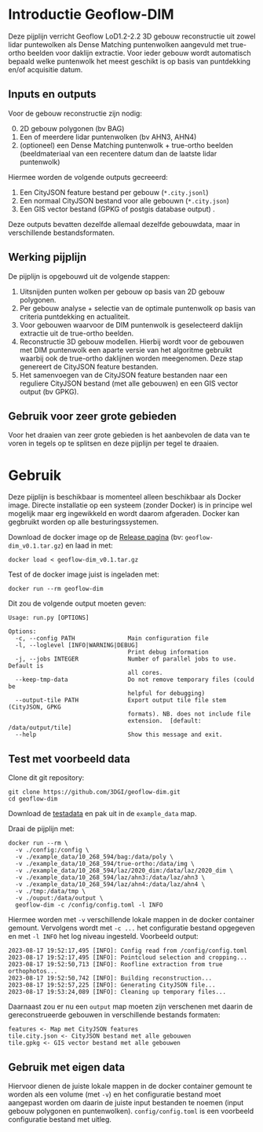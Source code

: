 # Introductie Geoflow-DIM
Deze pijplijn verricht Geoflow LoD1.2-2.2 3D gebouw reconstructie uit zowel lidar puntewolken als Dense Matching puntenwolken aangevuld met true-ortho beelden voor daklijn extractie. Voor ieder gebouw wordt automatisch bepaald welke puntenwolk het meest geschikt is op basis van puntdekking en/of acquisitie datum.

## Inputs en outputs
Voor de gebouw reconstructie zijn nodig:

0. 2D gebouw polygonen (bv BAG)
1. Een of meerdere lidar puntenwolken (bv AHN3, AHN4)
2. (optioneel) een Dense Matching puntenwolk + true-ortho beelden (beeldmateriaal van een recentere datum dan de laatste lidar puntenwolk)

Hiermee worden de volgende outputs gecreeerd:
1. Een CityJSON feature bestand per gebouw (`*.city.jsonl`)
2. Een normaal CityJSON bestand voor alle gebouwn (`*.city.json`)
3. Een GIS vector bestand (GPKG of postgis database output) .

Deze outputs bevatten dezelfde allemaal dezelfde gebouwdata, maar in verschillende bestandsformaten. 

## Werking pijplijn
De pijplijn is opgebouwd uit de volgende stappen:
1. Uitsnijden punten wolken per gebouw op basis van 2D gebouw polygonen. 
2. Per gebouw analyse + selectie van de optimale puntenwolk op basis van criteria puntdekking en actualiteit.
3. Voor gebouwen waarvoor de DIM puntenwolk is geselecteerd daklijn extractie uit de true-ortho beelden.
4. Reconstructie 3D gebouw modellen. Hierbij wordt voor de gebouwen met DIM puntenwolk een aparte versie van het algoritme gebruikt waarbij ook de true-ortho daklijnen worden meegenomen. Deze stap genereert de CityJSON feature bestanden.
5. Het samenvoegen van de CityJSON feature bestanden naar een reguliere CityJSON bestand (met alle gebouwen) en een GIS vector output (bv GPKG).

## Gebruik voor zeer grote gebieden
Voor het draaien van zeer grote gebieden is het aanbevolen de data van te voren in tegels op te splitsen en deze pijplijn per tegel te draaien.

# Gebruik
Deze pijplijn is beschikbaar is momenteel alleen beschikbaar als Docker image. Directe installatie op een systeem (zonder Docker) is in principe wel mogelijk maar erg ingewikkeld en wordt daarom afgeraden. Docker kan gegbruikt worden op alle besturingssystemen.

Download de docker image op de [Release pagina](https://github.com/3DGI/geoflow-dim/releases/download/v0.1/) (bv: `geoflow-dim_v0.1.tar.gz`) en laad in met:
```
docker load < geoflow-dim_v0.1.tar.gz
```

Test of de docker image juist is ingeladen met:
```
docker run --rm geoflow-dim
```

Dit zou de volgende output moeten geven:
```
Usage: run.py [OPTIONS]

Options:
  -c, --config PATH               Main configuration file
  -l, --loglevel [INFO|WARNING|DEBUG]
                                  Print debug information
  -j, --jobs INTEGER              Number of parallel jobs to use. Default is
                                  all cores.
  --keep-tmp-data                 Do not remove temporary files (could be
                                  helpful for debugging)
  --output-tile PATH              Export output tile file stem (CityJSON, GPKG
                                  formats). NB. does not include file
                                  extension.  [default: /data/output/tile]
  --help                          Show this message and exit.
```

## Test met voorbeeld data
Clone dit git repository:
```
git clone https://github.com/3DGI/geoflow-dim.git
cd geoflow-dim
```

Download de [testadata](https://data.3dgi.xyz/geoflow-dim/10_268_594.zip) en pak uit in de `example_data` map.

Draai de pijplijn met:
```
docker run --rm \
  -v ./config:/config \
  -v ./example_data/10_268_594/bag:/data/poly \
  -v ./example_data/10_268_594/true-ortho:/data/img \
  -v ./example_data/10_268_594/laz/2020_dim:/data/laz/2020_dim \
  -v ./example_data/10_268_594/laz/ahn3:/data/laz/ahn3 \
  -v ./example_data/10_268_594/laz/ahn4:/data/laz/ahn4 \
  -v ./tmp:/data/tmp \
  -v ./ouput:/data/output \
  geoflow-dim -c /config/config.toml -l INFO
```
Hiermee worden met `-v` verschillende lokale mappen in de docker container gemount. Vervolgens wordt met `-c ...` het configuratie bestand opgegeven en met `-l INFO` het log niveau ingesteld. Voorbeeld output:
```
2023-08-17 19:52:17,495 [INFO]: Config read from /config/config.toml
2023-08-17 19:52:17,495 [INFO]: Pointcloud selection and cropping...
2023-08-17 19:52:50,713 [INFO]: Roofline extraction from true orthophotos...
2023-08-17 19:52:50,742 [INFO]: Building reconstruction...
2023-08-17 19:52:57,225 [INFO]: Generating CityJSON file...
2023-08-17 19:53:24,089 [INFO]: Cleaning up temporary files...
```
Daarnaast zou er nu een `output` map moeten zijn verschenen met daarin de gereconstrueerde gebouwen in verschillende bestands formaten:
```
features <- Map met CityJSON features
tile.city.json <- CityJSON bestand met alle gebouwen
tile.gpkg <- GIS vector bestand met alle gebouwen
```

## Gebruik met eigen data
Hiervoor dienen de juiste lokale mappen in de docker container gemount te worden als een volume (met `-v`) en het configuratie bestand moet aangepast worden om daarin de juiste input bestanden te noemen (input gebouw polygonen en puntenwolken). `config/config.toml` is een voorbeeld configuratie bestand met uitleg.

